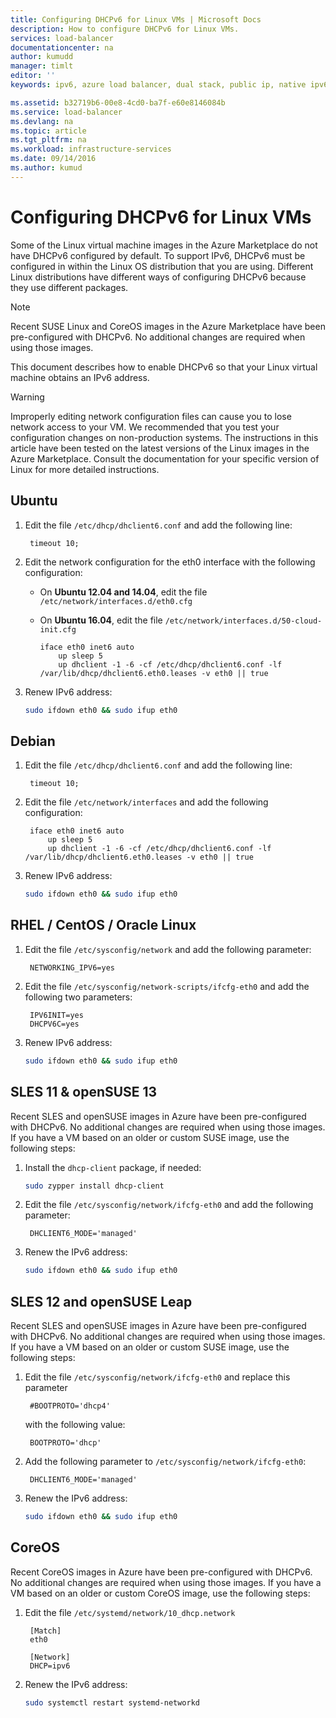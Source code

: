 ```yaml
---
title: Configuring DHCPv6 for Linux VMs | Microsoft Docs
description: How to configure DHCPv6 for Linux VMs.
services: load-balancer
documentationcenter: na
author: kumudd
manager: timlt
editor: ''
keywords: ipv6, azure load balancer, dual stack, public ip, native ipv6, mobile, iot

ms.assetid: b32719b6-00e8-4cd0-ba7f-e60e8146084b
ms.service: load-balancer
ms.devlang: na
ms.topic: article
ms.tgt_pltfrm: na
ms.workload: infrastructure-services
ms.date: 09/14/2016
ms.author: kumud
---
```


# Configuring DHCPv6 for Linux VMs

Some of the Linux virtual machine images in the Azure Marketplace do not have DHCPv6 configured by default. To support IPv6, DHCPv6 must be configured in within the Linux OS distribution that you are using. Different Linux distributions have different ways of configuring DHCPv6 because they use different packages.

> [!NOTE]
> Recent SUSE Linux and CoreOS images in the Azure Marketplace have been pre-configured with DHCPv6. No additional changes are required when using those images.

This document describes how to enable DHCPv6 so that your Linux virtual machine obtains an IPv6 address.

> [!WARNING]
> Improperly editing network configuration files can cause you to lose network access to your VM. We recommended that you test your configuration changes on non-production systems. The instructions in this article have been tested on the latest versions of the Linux images in the Azure Marketplace. Consult the documentation for your specific version of Linux for more detailed instructions.

## Ubuntu

1. Edit the file `/etc/dhcp/dhclient6.conf` and add the following line:

        timeout 10;

2. Edit the network configuration for the eth0 interface with the following configuration:

   * On **Ubuntu 12.04 and 14.04**, edit the file `/etc/network/interfaces.d/eth0.cfg`
   * On **Ubuntu 16.04**, edit the file `/etc/network/interfaces.d/50-cloud-init.cfg`

         iface eth0 inet6 auto
             up sleep 5
             up dhclient -1 -6 -cf /etc/dhcp/dhclient6.conf -lf /var/lib/dhcp/dhclient6.eth0.leases -v eth0 || true

3. Renew IPv6 address:

    ```bash
    sudo ifdown eth0 && sudo ifup eth0
    ```

## Debian

1. Edit the file `/etc/dhcp/dhclient6.conf` and add the following line:

        timeout 10;

2. Edit the file `/etc/network/interfaces` and add the following configuration:

        iface eth0 inet6 auto
            up sleep 5
            up dhclient -1 -6 -cf /etc/dhcp/dhclient6.conf -lf /var/lib/dhcp/dhclient6.eth0.leases -v eth0 || true

3. Renew IPv6 address:

    ```bash
    sudo ifdown eth0 && sudo ifup eth0
    ```

## RHEL / CentOS / Oracle Linux

1. Edit the file `/etc/sysconfig/network` and add the following parameter:

        NETWORKING_IPV6=yes

2. Edit the file `/etc/sysconfig/network-scripts/ifcfg-eth0` and add the following two parameters:

        IPV6INIT=yes
        DHCPV6C=yes

3. Renew IPv6 address:

    ```bash
    sudo ifdown eth0 && sudo ifup eth0
    ```

## SLES 11 & openSUSE 13

Recent SLES and openSUSE images in Azure have been pre-configured with DHCPv6. No additional changes are required when using those images. If you have a VM based on an older or custom SUSE image, use the following steps:

1. Install the `dhcp-client` package, if needed:

    ```bash
    sudo zypper install dhcp-client
    ```

2. Edit the file `/etc/sysconfig/network/ifcfg-eth0` and add the following parameter:

        DHCLIENT6_MODE='managed'

3. Renew the IPv6 address:

    ```bash
    sudo ifdown eth0 && sudo ifup eth0
    ```

## SLES 12 and openSUSE Leap

Recent SLES and openSUSE images in Azure have been pre-configured with DHCPv6. No additional changes are required when using those images. If you have a VM based on an older or custom SUSE image, use the following steps:

1. Edit the file `/etc/sysconfig/network/ifcfg-eth0` and replace this parameter

        #BOOTPROTO='dhcp4'

    with the following value:

        BOOTPROTO='dhcp'

2. Add the following parameter to `/etc/sysconfig/network/ifcfg-eth0`:

        DHCLIENT6_MODE='managed'

3. Renew the IPv6 address:

    ```bash
    sudo ifdown eth0 && sudo ifup eth0
    ```

## CoreOS

Recent CoreOS images in Azure have been pre-configured with DHCPv6. No additional changes are required when using those images. If you have a VM based on an older or custom CoreOS image, use the following steps:

1. Edit the file `/etc/systemd/network/10_dhcp.network`

        [Match]
        eth0

        [Network]
        DHCP=ipv6

2. Renew the IPv6 address:

    ```bash
    sudo systemctl restart systemd-networkd
    ```

